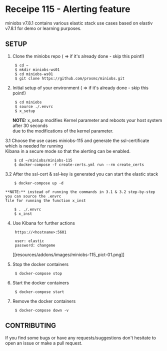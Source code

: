 # Receipe 115 - Alerting feature

miniobs v7.8.1 contains various elastic stack use cases based on elastiv v7.8.1 for demo or learning purposes.


SETUP
---

1. Clone the miniobs repo ( => if it's already done - skip this point!)

        $ cd ~
        $ mkdir miniobs-ws01
        $ cd miniobs-ws01
        $ git clone https://github.com/prosmc/miniobs.git

2. Initial setup of your environment ( => if it's already done - skip this point!)

        $ cd miniobs
        $ source ./.envrc
        $ x_setup

    **NOTE:** x_setup modifies Kernel parameter and reboots your host system after 30 seconds\
    due to the modifications of the kernel parameter.
      
3.1 Choose the use cases miniobs-115 and generate the ssl-certificate which is needed for running\
   Kibana in a secure mode so that the alerting can be enabled.

        $ cd ~/miniobs/miniobs-115
        $ docker-compose -f create-certs.yml run --rm create_certs

3.2 After the ssl-cert & ssl-key is generated you can start the elastic stack

        $ docker-compose up -d 

    **NOTE:** instead of running the commands in 3.1 & 3.2 step-by-step you can source the .envrc 
    file for running the function x_inst

        $ . ./.envrc
        $ x_inst

4. Use Kibana for further actions

        https://<hostname>:5601

        user: elastic
        password: changeme

   [[resources/addons/images/miniobs-115_pict-01.png]]

5. Stop the docker containers

        $ docker-compose stop

6. Start the docker containers

        $ docker-compose start  

5. Remove the docker containers

        $ docker-compose down -v

CONTRIBUTING
---
If you find some bugs or have any requests/suggestions don't hesitate to open an issue or make a pull request.
